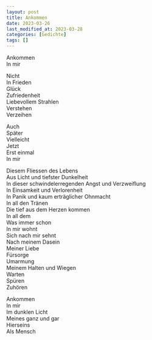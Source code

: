 ```yaml
---
layout: post
title: Ankommen
date: 2023-03-26
last_modified_at: 2023-03-28
categories: [Gedichte]
tags: []
---
```


Ankommen  
In mir

Nicht  
In Frieden  
Glück  
Zufriedenheit  
Liebevollem Strahlen  
Verstehen  
Verzeihen

Auch  
Später  
Vielleicht  
Jetzt  
Erst einmal  
In mir

Diesem Fliessen des Lebens  
Aus Licht und tiefster Dunkelheit  
In dieser schwindelerregenden Angst und Verzweiflung  
In Einsamkeit und Verlorenheit  
In Panik und kaum erträglicher Ohnmacht  
In all den Tränen  
Die tief aus dem Herzen kommen  
In all dem  
Was immer schon  
In mir wohnt  
Sich nach mir sehnt  
Nach meinem Dasein  
Meiner Liebe  
Fürsorge  
Umarmung  
Meinem Halten und Wiegen  
Warten  
Spüren  
Zuhören  

Ankommen  
In mir  
Im dunklen Licht  
Meines ganz und gar  
Hierseins  
Als Mensch